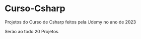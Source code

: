 # Curso-Csharp
Projetos do Curso de Csharp feitos pela Udemy no ano de 2023

Serão ao todo 20 Projetos.

